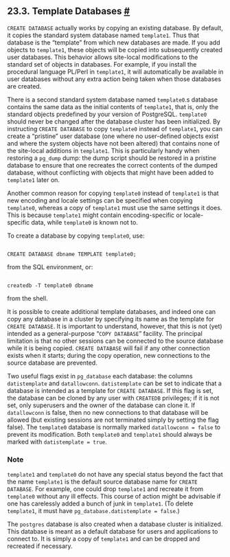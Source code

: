 ## 23.3. Template Databases [#](#MANAGE-AG-TEMPLATEDBS)

`CREATE DATABASE` actually works by copying an existing database. By default, it copies the standard system database named `template1`. Thus that database is the “template” from which new databases are made. If you add objects to `template1`, these objects will be copied into subsequently created user databases. This behavior allows site-local modifications to the standard set of objects in databases. For example, if you install the procedural language PL/Perl in `template1`, it will automatically be available in user databases without any extra action being taken when those databases are created.

There is a second standard system database named `template0`.s database contains the same data as the initial contents of `template1`, that is, only the standard objects predefined by your version of PostgreSQL. `template0` should never be changed after the database cluster has been initialized. By instructing `CREATE DATABASE` to copy `template0` instead of `template1`, you can create a “pristine” user database (one where no user-defined objects exist and where the system objects have not been altered) that contains none of the site-local additions in `template1`. This is particularly handy when restoring a `pg_dump` dump: the dump script should be restored in a pristine database to ensure that one recreates the correct contents of the dumped database, without conflicting with objects that might have been added to `template1` later on.

Another common reason for copying `template0` instead of `template1` is that new encoding and locale settings can be specified when copying `template0`, whereas a copy of `template1` must use the same settings it does. This is because `template1` might contain encoding-specific or locale-specific data, while `template0` is known not to.

To create a database by copying `template0`, use:

```

CREATE DATABASE dbname TEMPLATE template0;
```

from the SQL environment, or:

```

createdb -T template0 dbname
```

from the shell.

It is possible to create additional template databases, and indeed one can copy any database in a cluster by specifying its name as the template for `CREATE DATABASE`. It is important to understand, however, that this is not (yet) intended as a general-purpose “`COPY DATABASE`” facility. The principal limitation is that no other sessions can be connected to the source database while it is being copied. `CREATE DATABASE` will fail if any other connection exists when it starts; during the copy operation, new connections to the source database are prevented.

Two useful flags exist in `pg_database` each database: the columns `datistemplate` and `datallowconn`. `datistemplate` can be set to indicate that a database is intended as a template for `CREATE DATABASE`. If this flag is set, the database can be cloned by any user with `CREATEDB` privileges; if it is not set, only superusers and the owner of the database can clone it. If `datallowconn` is false, then no new connections to that database will be allowed (but existing sessions are not terminated simply by setting the flag false). The `template0` database is normally marked `datallowconn = false` to prevent its modification. Both `template0` and `template1` should always be marked with `datistemplate = true`.

### Note

`template1` and `template0` do not have any special status beyond the fact that the name `template1` is the default source database name for `CREATE DATABASE`. For example, one could drop `template1` and recreate it from `template0` without any ill effects. This course of action might be advisable if one has carelessly added a bunch of junk in `template1`. (To delete `template1`, it must have `pg_database.datistemplate = false`.)

The `postgres` database is also created when a database cluster is initialized. This database is meant as a default database for users and applications to connect to. It is simply a copy of `template1` and can be dropped and recreated if necessary.